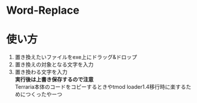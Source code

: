 # Word-Replace
  
# 使い方
1. 置き換えたいファイルをexe上にドラッグ&ドロップ
2. 置き換えの対象となる文字を入力
3. 置き換わる文字を入力  
**実行後は上書き保存するので注意**  
Terraria本体のコードをコピーするときやtmod loader1.4移行時に楽するためにつくったやーつ
